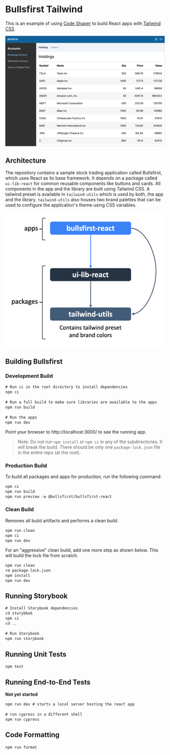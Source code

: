 # Bullsfirst Tailwind

This is an example of using [Code Shaper](https://code-shaper.dev) to build
React apps with [Tailwind CSS](https://tailwindcss.com/).

![Holdings Page](assets/holdings.png)

## Architecture

The repository contains a sample stock trading application called Bullsfirst,
which uses React as its base framework. It depends on a package called
`ui-lib-react` for common reusable components like buttons and cards. All
components in the app and the library are built using Tailwind CSS. A tailwind
preset is available in `tailwind-utils` which is used by both, the app and the
library. `tailwind-utils` also houses two brand palettes that can be used to
configure the application's theme using CSS variables.

![Architecture](assets/architecture.png)

## Building Bullsfirst

### Development Build

```shell
# Run ci in the root directory to install dependencies
npm ci

# Run a full build to make sure libraries are available to the apps
npm run build

# Run the apps
npm run dev
```

Point your browser to http://localhost:3000/ to see the running app.

> Note: Do not run `npm install` or `npm ci` in any of the subdirectories. It
> will break the build. There should be only one `package-lock.json` file in the
> entire repo (at the root).

### Production Build

To build all packages and apps for production, run the following command:

```shell
npm ci
npm run build
npm run preview -w @bullsfirst/bullsfirst-react
```

### Clean Build

Removes all build artifacts and performs a clean build.

```shell
npm run clean
npm ci
npm run dev
```

For an "aggressive" clean build, add one more step as shown below. This will
build the lock file from scratch.

```shell
npm run clean
rm package-lock.json
npm install
npm run dev
```

## Running Storybook

```shell
# Install Storybook dependencies
cd storybbok
npm ci
cd ..

# Run Storybook
npm run storybook
```

## Running Unit Tests

```shell
npm test
```

## Running End-to-End Tests

**Not yet started**

```shell
npm run dev # starts a local server hosting the react app

# run cypress in a different shell
npm run cypress
```

## Code Formatting

```shell
npm run format
```

